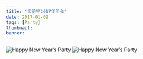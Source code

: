 ```yaml
---
title: "实验室2017年年会"
date: 2017-01-09
tags: [Party]
thumbnail: 
banner: 
---
```

![Happy New Year’s Party](/2017/01/09/New-Year-Party/pic1.jpg)
![Happy New Year’s Party](/2017/01/09/New-Year-Party/pic2.jpg)
